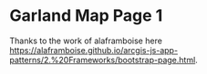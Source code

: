 # Garland Map Page 1

Thanks to the work of alaframboise here https://alaframboise.github.io/arcgis-js-app-patterns/2.%20Frameworks/bootstrap-page.html.


